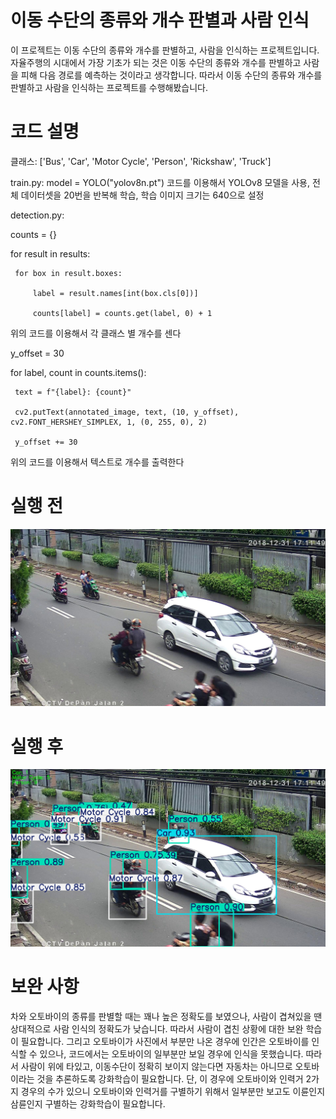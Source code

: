# 이동 수단의 종류와 개수 판별과 사람 인식

이 프로젝트는 이동 수단의 종류와 개수를 판별하고, 사람을 인식하는 프로젝트입니다.
자율주행의 시대에서 가장 기초가 되는 것은 이동 수단의 종류와 개수를 판별하고 사람을 피해 다음 경로를 예측하는 것이라고 생각합니다.
따라서 이동 수단의 종류와 개수를 판별하고 사람을 인식하는 프로젝트를 수행해봤습니다.

# 코드 설명
클래스: ['Bus', 'Car', 'Motor Cycle', 'Person', 'Rickshaw', 'Truck']

train.py: 
model = YOLO("yolov8n.pt") 코드를 이용해서 YOLOv8 모델을 사용, 전체 데이터셋을 20번을 반복해 학습, 학습 이미지 크기는 640으로 설정

detection.py: 

 counts = {}

 for result in results:
   
     for box in result.boxes:
       
         label = result.names[int(box.cls[0])]
       
         counts[label] = counts.get(label, 0) + 1

위의 코드를 이용해서 각 클래스 별 개수를 센다


 y_offset = 30

 for label, count in counts.items():
    
     text = f"{label}: {count}"
   
     cv2.putText(annotated_image, text, (10, y_offset), cv2.FONT_HERSHEY_SIMPLEX, 1, (0, 255, 0), 2)
   
     y_offset += 30

위의 코드를 이용해서 텍스트로 개수를 출력한다

# 실행 전
![실행 전](image/pre.jpg)

# 실행 후
![실행 후](image/after.png)

# 보완 사항
차와 오토바이의 종류를 판별할 때는 꽤나 높은 정확도를 보였으나, 사람이 겹쳐있을 땐 상대적으로 사람 인식의 정확도가 낮습니다.
따라서 사람이 겹친 상황에 대한 보완 학습이 필요합니다.
그리고 오토바이가 사진에서 부분만 나온 경우에 인간은 오토바이를 인식할 수 있으나, 코드에서는 오토바이의 일부분만 보일 경우에 인식을 못했습니다.
따라서 사람이 위에 타있고, 이동수단이 정확히 보이지 않는다면 자동차는 아니므로 오토바이라는 것을 추론하도록 강화학습이 필요합니다.
단, 이 경우에 오토바이와 인력거 2가지 경우의 수가 있으니 오토바이와 인력거를 구별하기 위해서 일부분만 보고도 이륜인지 삼륜인지 구별하는 강화학습이 필요합니다.
